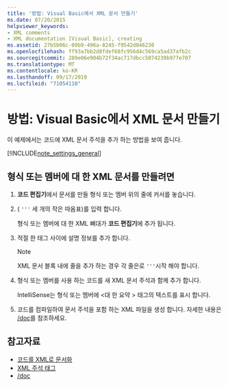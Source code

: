 ```yaml
---
title: '방법: Visual Basic에서 XML 문서 만들기'
ms.date: 07/20/2015
helpviewer_keywords:
- XML comments
- XML documentation [Visual Basic], creating
ms.assetid: 27b5b06c-09b9-496a-8245-f9542d846230
ms.openlocfilehash: ff93a7bb2d8fdef68fc956d4c569ca5ad37afb2c
ms.sourcegitcommit: 289e06e904b72f34ac717dbcc5074239b977e707
ms.translationtype: MT
ms.contentlocale: ko-KR
ms.lasthandoff: 09/17/2019
ms.locfileid: "71054110"
---
```

# <a name="how-to-create-xml-documentation-in-visual-basic"></a>방법: Visual Basic에서 XML 문서 만들기

이 예제에서는 코드에 XML 문서 주석을 추가 하는 방법을 보여 줍니다.

[!INCLUDE[note_settings_general](~/includes/note-settings-general-md.md)]

## <a name="to-create-xml-documentation-for-a-type-or-member"></a>형식 또는 멤버에 대 한 XML 문서를 만들려면

1. **코드 편집기**에서 문서를 만들 형식 또는 멤버 위의 줄에 커서를 놓습니다.

2. ( `'''` 세 개의 작은 따옴표)를 입력 합니다.

    형식 또는 멤버에 대 한 XML 뼈대가 **코드 편집기**에 추가 됩니다.

3. 적절 한 태그 사이에 설명 정보를 추가 합니다.

    > [!NOTE]
    > XML 문서 블록 내에 줄을 추가 하는 경우 각 줄은로 `'''`시작 해야 합니다.

4. 형식 또는 멤버를 사용 하는 코드를 새 XML 문서 주석과 함께 추가 합니다.

    IntelliSense는 형식 또는 멤버에 \<대 한 요약 > 태그의 텍스트를 표시 합니다.

5. 코드를 컴파일하여 문서 주석을 포함 하는 XML 파일을 생성 합니다. 자세한 내용은 [/doc](../../../visual-basic/reference/command-line-compiler/doc.md)를 참조하세요.

## <a name="see-also"></a>참고자료

- [코드를 XML로 문서화](../../../visual-basic/programming-guide/program-structure/documenting-your-code-with-xml.md)
- [XML 주석 태그](../../../visual-basic/language-reference/xmldoc/index.md)
- [/doc](../../../visual-basic/reference/command-line-compiler/doc.md)
